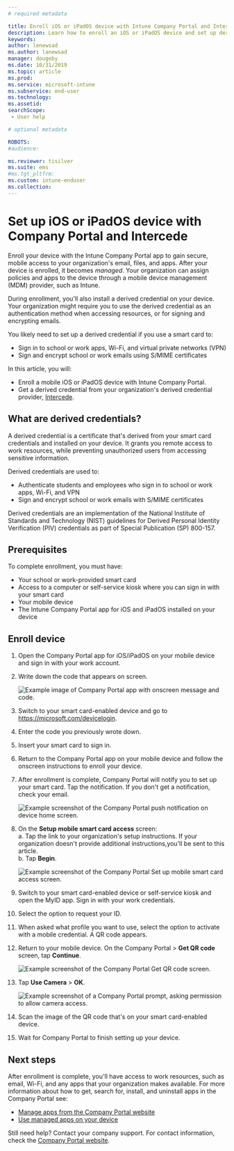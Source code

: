 ```yaml
---
# required metadata

title: Enroll iOS or iPadOS device with Intune Company Portal and Intercede  
description: Learn how to enroll an iOS or iPadOS device and set up derived credential authentication with Intercede.  
keywords:
author: lenewsad
ms.author: lanewsad
manager: dougeby
ms.date: 10/31/2019
ms.topic: article
ms.prod:
ms.service: microsoft-intune
ms.subservice: end-user
ms.technology:
ms.assetid: 
searchScope:
 - User help

# optional metadata

ROBOTS:  
#audience:

ms.reviewer: tisilver
ms.suite: ems
#ms.tgt_pltfrm:
ms.custom: intune-enduser
ms.collection: 
---
```



# Set up iOS or iPadOS device with Company Portal and Intercede

Enroll your device with the Intune Company Portal app to gain secure, mobile access to your organization's email, files, and apps.  After your device is enrolled, it becomes *managed*. Your organization can assign policies and apps to the device through a mobile device management (MDM) provider, such as Intune.  

During enrollment, you'll also install a derived credential on your device. Your organization might require you to use the derived credential as an authentication method when accessing resources, or for signing and encrypting emails. 

You likely need to set up a derived credential if you use a smart card to:

* Sign in to school or work apps, Wi-Fi, and virtual private networks (VPN)
* Sign and encrypt school or work emails using S/MIME certificates  

In this article, you will:  

* Enroll a mobile iOS or iPadOS device with Intune Company Portal.  
* Get a derived credential from your organization's derived credential provider, [Intercede](https://www.intercede.com/).   


## What are derived credentials?  
A derived credential is a certificate that's derived from your smart card credentials and installed on your device. It grants you remote access to work resources, while preventing unauthorized users from accessing sensitive information.  

Derived credentials are used to: 
* Authenticate students and employees who sign in to school or work apps, Wi-Fi, and VPN
* Sign and encrypt school or work emails with S/MIME certificates  

Derived credentials are an implementation of the National Institute of Standards and Technology (NIST) guidelines for Derived Personal Identity Verification (PIV) credentials as part of Special Publication (SP) 800-157.  

## Prerequisites

 To complete enrollment, you must have:

* Your school or work-provided smart card
* Access to a computer or self-service kiosk where you can sign in with your smart card
* Your mobile device
* The Intune Company Portal app for iOS and iPadOS installed on your device


## Enroll device  
1. Open the Company Portal app for iOS/iPadOS on your mobile device and sign in with your work account.  
2. Write down the code that appears on screen.  

    ![Example image of Company Portal app with onscreen message and code.](./media/copy-code-intercede.png)  
1. Switch to your smart card-enabled device and go to https://microsoft.com/devicelogin. 

1. Enter the code you previously wrote down.
 
2. Insert your smart card to sign in.   

3. Return to the Company Portal app on your mobile device and follow the onscreen instructions to enroll your device.  
4. After enrollment is complete, Company Portal will notify you to set up your smart card. Tap the notification. If you don't get a notification, check your email.   

    ![Example screenshot of the Company Portal push notification on device home screen.](./media/action-required-in-app-intercede.png)  

5. On the **Setup mobile smart card access** screen:  
    a. Tap the link to your organization's setup instructions. If your organization doesn't provide additional instructions,you'll be sent to this article.  
    b. Tap **Begin**.  

    ![Example screenshot of the Company Portal Set up mobile smart card access screen.](./media/smart-card-info-intercede.png)  

6. Switch to your smart card-enabled device or self-service kiosk and open the MyID app. Sign in with your work credentials.  
7. Select the option to request your ID. 
8. When asked what profile you want to use, select the option to activate with a mobile credential. A QR code appears.  
9. Return to your mobile device. On the Company Portal > **Get QR code** screen, tap **Continue**.  

    ![Example screenshot of the Company Portal Get QR code screen.](./media/get-qr-code-intercede.png) 
 
10. Tap **Use Camera** > **OK**.  

    ![Example screenshot of a Company Portal prompt, asking permission to allow camera access.](./media/allow-cp-camera-access-intercede.png)  

11. Scan the image of the QR code that's on your smart card-enabled device. 
12. Wait for Company Portal to finish setting up your device.  

## Next steps  
After enrollment is complete, you'll have access to work resources, such as email, Wi-Fi, and any apps that your organization makes available. For more information about how to get, search for, install, and uninstall apps in the Company Portal see:

* [Manage apps from the Company Portal website](manage-apps-cpweb.md)  
* [Use managed apps on your device](use-managed-apps-on-your-device-ios.md)  

Still need help? Contact your company support. For contact information, check the [Company Portal website](https://go.microsoft.com/fwlink/?linkid=2010980).
